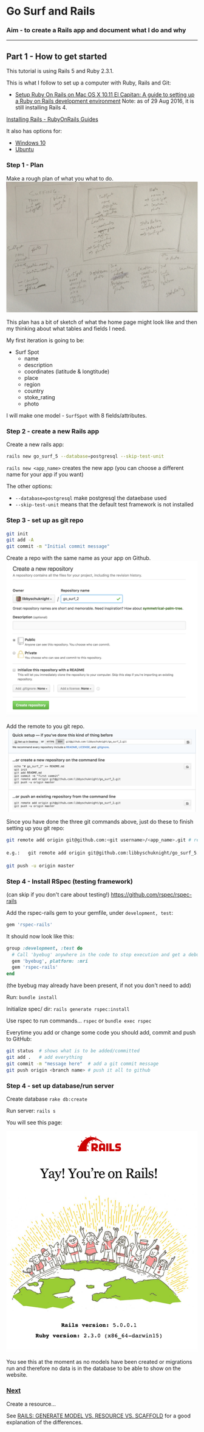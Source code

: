 # Go Surf and Rails

### Aim - to create a Rails app and document what I do and why
---
## Part 1 - How to get started

This tutorial is using Rails 5 and Ruby 2.3.1.

This is what I follow to set up a computer with Ruby, Rails and Git:
- [Setup Ruby On Rails on Mac OS X 10.11 El Capitan: A guide to setting up a Ruby on Rails development environment](https://gorails.com/setup/osx/10.11-el-capitan)
Note: as of 29 Aug 2016, it is still installing Rails 4.

[Installing Rails - RubyOnRails Guides](http://guides.rubyonrails.org/getting_started.html#installing-rails)

It also has options for:
- [Windows 10](https://gorails.com/setup/windows/10)
- [Ubuntu](https://gorails.com/setup/ubuntu/16.04)

### Step 1 - Plan
Make a rough plan of what you what to do.
![plan](images/go_surf.JPG)

This plan has a bit of sketch of what the home page might look like and then my thinking about what tables and fields I need.

My first iteration is going to be:
- Surf Spot
  - name
  - description
  - coordinates (latitude & longtitude)
  - place
  - region
  - country
  - stoke_rating
  - photo

I will make one model - `SurfSpot` with 8 fields/attributes.

### Step 2 - create a new Rails app

Create a new rails app:
```bash
rails new go_surf_5 --database=postgresql --skip-test-unit
```

`rails new <app_name>` creates the new app (you can choose a different name for your app if you want)

The other options:
- `--database=postgresql` make postgresql the dataebase used
- `--skip-test-unit` means that the default test framework is not installed

### Step 3 - set up as git repo

```bash
git init
git add -A
git commit -m "Initial commit message"
```

Create a repo with the same name as your app on Github.
![create_repo_github](images/creating_repo.png)

Add the remote to you git repo.
![add_remote](images/adding_remote.png)

Since you have done the three git commands above, just do these to finish setting up you git repo:
```bash
git remote add origin git@github.com:<git username>/<app_name>.git # replace username and app name

e.g.:   git remote add origin git@github.com:libbyschuknight/go_surf_5.git

git push -u origin master
```

### Step 4 - Install RSpec (testing framework)
(can skip if you don't care about testing!)
https://github.com/rspec/rspec-rails

Add the rspec-rails gem to your gemfile, under `development, test`:

```ruby
gem 'rspec-rails'
```
It should now look like this:
```ruby
group :development, :test do
  # Call 'byebug' anywhere in the code to stop execution and get a debugger console
  gem 'byebug', platform: :mri
  gem 'rspec-rails'  
end
```
(the byebug may already have been present, if not you don't need to add)


Run:
`bundle install`

Initialize spec/ dir:
`rails generate rspec:install`

Use rspec to run commands... `rspec` or `bundle exec rspec`

Everytime you add or change some code you should add, commit and push to GitHub:

```bash
git status  # shows what is to be added/committed
git add .   # add everything
git commit -m "message here"  # add a git commit message
git push origin <branch name> # push it all to github
```

### Step 4 - set up database/run server
Create database
`rake db:create`

Run server:
`rails s`

You will see this page:

![your_one_rails](images/your_on_rails.png)

You see this at the moment as no models have been created or migrations run and therefore no data is in the database to be able to show on the website.


### [Next](2_my_go_surf_project.md)

Create a resource...

See [RAILS: GENERATE MODEL VS. RESOURCE VS. SCAFFOLD](http://www.korenlc.com/rails-generate-model-vs-resourse-vs-scaffold/) for a good explanation of the differences.
